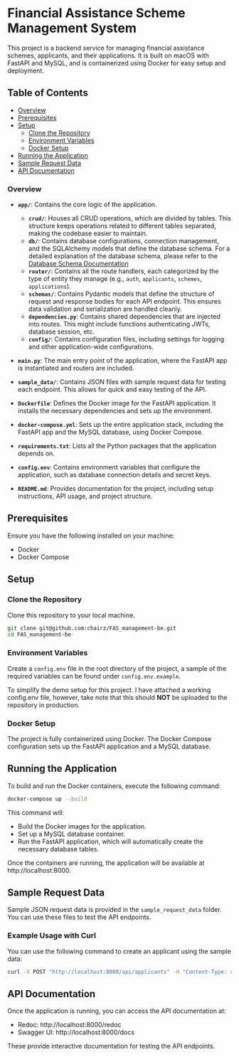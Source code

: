 # Financial Assistance Scheme Management System

This project is a backend service for managing financial assistance schemes, applicants, and their applications. It is built on macOS with FastAPI and MySQL, and is containerized using Docker for easy setup and deployment.

## Table of Contents
- [Overview](#overview)
- [Prerequisites](#prerequisites)
- [Setup](#setup)
  - [Clone the Repository](#clone-the-repository)
  - [Environment Variables](#environment-variables)
  - [Docker Setup](#docker-setup)
- [Running the Application](#running-the-application)
- [Sample Request Data](#sample-request-data)
- [API Documentation](#api-documentation)


### **Overview**

- **`app/`**: Contains the core logic of the application.
  - **`crud/`**: Houses all CRUD operations, which are divided by tables. This structure keeps operations related to different tables separated, making the codebase easier to maintain.
  - **`db/`**: Contains database configurations, connection management, and the SQLAlchemy models that define the database schema. For a detailed explanation of the database schema, please refer to the [Database Schema Documentation](app/db/db_schema.md)
  - **`router/`**: Contains all the route handlers, each categorized by the type of entity they manage (e.g., `auth`, `applicants`, `schemes`, `applications`).
  - **`schemas/`**: Contains Pydantic models that define the structure of request and response bodies for each API endpoint. This ensures data validation and serialization are handled cleanly.
  - **`dependencies.py`**: Contains shared dependencies that are injected into routes. This might include functions authenticating JWTs, database session, etc.
  - **`config/`**: Contains configuration files, including settings for logging and other application-wide configurations.

- **`main.py`**: The main entry point of the application, where the FastAPI app is instantiated and routers are included.

- **`sample_data/`**: Contains JSON files with sample request data for testing each endpoint. This allows for quick and easy testing of the API.

- **`Dockerfile`**: Defines the Docker image for the FastAPI application. It installs the necessary dependencies and sets up the environment.

- **`docker-compose.yml`**: Sets up the entire application stack, including the FastAPI app and the MySQL database, using Docker Compose.

- **`requirements.txt`**: Lists all the Python packages that the application depends on.

- **`config.env`**: Contains environment variables that configure the application, such as database connection details and secret keys.

- **`README.md`**: Provides documentation for the project, including setup instructions, API usage, and project structure.

## Prerequisites

Ensure you have the following installed on your machine:

- Docker
- Docker Compose

## Setup

### Clone the Repository

Clone this repository to your local machine.

```bash
git clone git@github.com:chairz/FAS_management-be.git
cd FAS_management-be
```

### Environment Variables

Create a `config.env` file in the root directory of the project, 
a sample of the required variables can be found under `config.env.example`.

To simplify the demo setup for this project. I have attached a working config.env file, however, take note that this should **NOT** be uploaded to the repository in production.

### Docker Setup

The project is fully containerized using Docker. The Docker Compose configuration sets up the FastAPI application and a MySQL database.


## Running the Application

To build and run the Docker containers, execute the following command:
```bash
docker-compose up --build
```

This command will:

- Build the Docker images for the application.
- Set up a MySQL database container.
- Run the FastAPI application, which will automatically create the necessary database tables.

Once the containers are running, the application will be available at http://localhost:8000.

## Sample Request Data

Sample JSON request data is provided in the `sample_request_data` folder. You can use these files to test the API endpoints.

### Example Usage with Curl

You can use the following command to create an applicant using the sample data:

```bash
curl -X POST "http://localhost:8000/api/applicants" -H "Content-Type: application/json" -d @sample_request_data/create_applicant.json
```

## API Documentation
Once the application is running, you can access the API documentation at:

- Redoc: http://localhost:8000/redoc
- Swagger UI: http://localhost:8000/docs

These provide interactive documentation for testing the API endpoints.